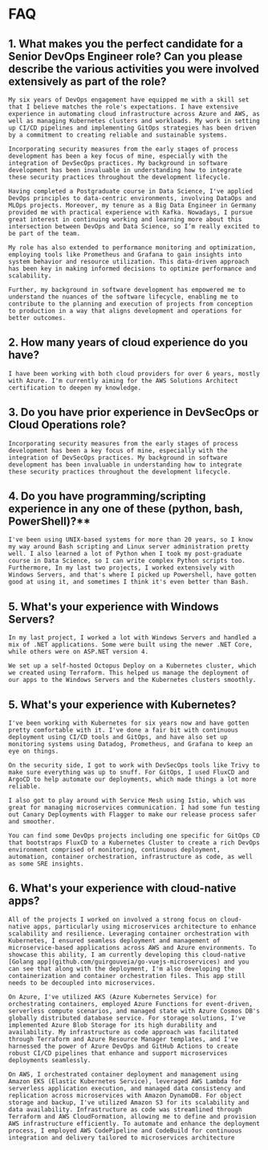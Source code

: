 # FAQ

## 1. **What makes you the perfect candidate for a Senior DevOps Engineer role? Can you please describe the various activities you were involved extensively as part of the role?**

    My six years of DevOps engagement have equipped me with a skill set that I believe matches the role's expectations. I have extensive experience in automating cloud infrastructure across Azure and AWS, as well as managing Kubernetes clusters and workloads. My work in setting up CI/CD pipelines and implementing GitOps strategies has been driven by a commitment to creating reliable and sustainable systems.

    Incorporating security measures from the early stages of process development has been a key focus of mine, especially with the integration of DevSecOps practices. My background in software development has been invaluable in understanding how to integrate these security practices throughout the development lifecycle.

    Having completed a Postgraduate course in Data Science, I've applied DevOps principles to data-centric environments, involving DataOps and MLOps projects. Moreover, my tenure as a Big Data Engineer in Germany provided me with practical experience with Kafka. Nowadays, I pursue great interest in continuing working and learning more about this intersection between DevOps and Data Science, so I’m really excited to be part of the team.

    My role has also extended to performance monitoring and optimization, employing tools like Prometheus and Grafana to gain insights into system behavior and resource utilization. This data-driven approach has been key in making informed decisions to optimize performance and scalability.

    Further, my background in software development has empowered me to understand the nuances of the software lifecycle, enabling me to contribute to the planning and execution of projects from conception to production in a way that aligns development and operations for better outcomes.

## 2. **How many years of cloud experience do you have?**

    I have been working with both cloud providers for over 6 years, mostly with Azure. I'm currently aiming for the AWS Solutions Architect certification to deepen my knowledge. 

## 3. **Do you have prior experience in DevSecOps or Cloud Operations role?**

    Incorporating security measures from the early stages of process development has been a key focus of mine, especially with the integration of DevSecOps practices. My background in software development has been invaluable in understanding how to integrate these security practices throughout the development lifecycle.

## 4. Do you have programming/scripting experience in any one of these (python, bash, PowerShell)?**

    I've been using UNIX-based systems for more than 20 years, so I know my way around Bash scripting and Linux server administration pretty well. I also learned a lot of Python when I took my post-graduate course in Data Science, so I can write complex Python scripts too. Furthermore, In my last two projects, I worked extensively with Windows Servers, and that's where I picked up Powershell, have gotten good at using it, and sometimes I think it's even better than Bash.

## 5. What's your experience with Windows Servers?
    
    In my last project, I worked a lot with Windows Servers and handled a mix of .NET applications. Some were built using the newer .NET Core, while others were on ASP.NET version 4.
    
    We set up a self-hosted Octopus Deploy on a Kubernetes cluster, which we created using Terraform. This helped us manage the deployment of our apps to the Windows Servers and the Kubernetes clusters smoothly.

## 5. What's your experience with Kubernetes?

    I've been working with Kubernetes for six years now and have gotten pretty comfortable with it. I've done a fair bit with continuous deployment using CI/CD tools and GitOps, and have also set up monitoring systems using Datadog, Prometheus, and Grafana to keep an eye on things.
    
    On the security side, I got to work with DevSecOps tools like Trivy to make sure everything was up to snuff. For GitOps, I used FluxCD and ArgoCD to help automate our deployments, which made things a lot more reliable.
    
    I also got to play around with Service Mesh using Istio, which was great for managing microservices communication. I had some fun testing out Canary Deployments with Flagger to make our release process safer and smoother.
    
    You can find some DevOps projects including one specific for GitOps CD that bootstraps FluxCD to a Kubernetes Cluster to create a rich DevOps environment comprised of monitoring, continuous deployment, automation, container orchestration, infrastructure as code, as well as some SRE insights.

## 6. What's your experience with cloud-native apps?

    All of the projects I worked on involved a strong focus on cloud-native apps, particularly using microservices architecture to enhance scalability and resilience. Leveraging container orchestration with Kubernetes, I ensured seamless deployment and management of microservice-based applications across AWS and Azure environments. To showcase this ability, I am currently developing this cloud-native [Golang app](github.com/guirgouveia/go-vuejs-microservices) and you can see that along with the deployment, I'm also developing the containerization and container orchestration files. This app still needs to be decoupled into microservices.  
        
    On Azure, I've utilized AKS (Azure Kubernetes Service) for orchestrating containers, employed Azure Functions for event-driven, serverless compute scenarios, and managed state with Azure Cosmos DB's globally distributed database service. For storage solutions, I've implemented Azure Blob Storage for its high durability and availability. My infrastructure as code approach was facilitated through Terraform and Azure Resource Manager templates, and I've harnessed the power of Azure DevOps and GitHub Actions to create robust CI/CD pipelines that enhance and support microservices deployments seamlessly.

    On AWS, I orchestrated container deployment and management using Amazon EKS (Elastic Kubernetes Service), leveraged AWS Lambda for serverless application execution, and managed data consistency and replication across microservices with Amazon DynamoDB. For object storage and backup, I've utilized Amazon S3 for its scalability and data availability. Infrastructure as code was streamlined through Terraform and AWS CloudFormation, allowing me to define and provision AWS infrastructure efficiently. To automate and enhance the deployment process, I employed AWS CodePipeline and CodeBuild for continuous integration and delivery tailored to microservices architecture

